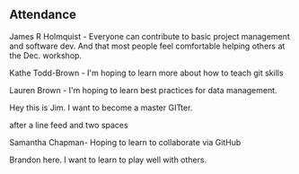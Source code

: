 ## Attendance

James R Holmquist - Everyone can contribute to basic project management and software dev. And that most people feel comfortable helping others at the Dec. workshop.

Kathe Todd-Brown - I'm hoping to learn more about how to teach git skills

Lauren Brown - I'm hoping to learn best practices for data management.  

Hey this is Jim.  I want to become a master GITter. 

  after a line feed and two spaces

Samantha Chapman- Hoping to learn to collaborate via GitHub

Brandon here. I want to learn to play well with others.
  
